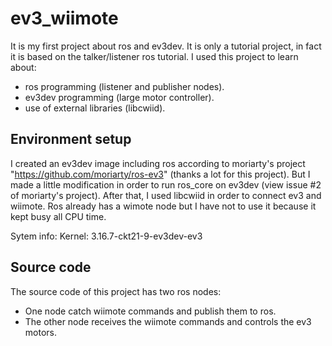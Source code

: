 ev3_wiimote
===========
It is my first project about ros and ev3dev. It is only a tutorial project, in fact it is based on the talker/listener ros tutorial.
I used this project to learn about:
- ros programming (listener and publisher nodes).
- ev3dev programming (large motor controller).
- use of external libraries (libcwiid).

Environment setup
----------------
I created an ev3dev image including ros according to moriarty's project "https://github.com/moriarty/ros-ev3" (thanks a lot for this project).  But I made a little modification in order to run ros_core on ev3dev (view issue #2 of moriarty's project).
After that, I used libcwiid in order to connect ev3 and wiimote.  Ros already has a wimote node but I have not to use it because it kept busy all CPU time.

Sytem info:
Kernel: 3.16.7-ckt21-9-ev3dev-ev3

Source code
-----------
The source code of this project has two ros nodes:
- One node catch wiimote commands and publish them to ros.
- The other node receives the wiimote commands and controls the ev3 motors.

